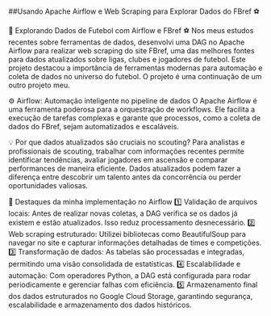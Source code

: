##Usando Apache Airflow e Web Scraping para Explorar Dados do FBref ⚽

🎯 Explorando Dados de Futebol com Airflow e FBref ⚽
Nos meus estudos recentes sobre ferramentas de dados, desenvolvi uma DAG no Apache Airflow para realizar web scraping do site FBref, uma das melhores fontes para dados atualizados sobre ligas, clubes e jogadores de futebol. Este projeto destacou a importância de ferramentas modernas para automação e coleta de dados no universo do futebol. O projeto é uma continuação de um outro projeto meu. 

⚙️ Airflow: Automação inteligente no pipeline de dados
O Apache Airflow é uma ferramenta poderosa para a orquestração de workflows. Ele facilita a execução de tarefas complexas e garante que processos, como a coleta de dados do FBref, sejam automatizados e escaláveis.

💡 Por que dados atualizados são cruciais no scouting?
Para analistas e profissionais de scouting, trabalhar com informações recentes permite identificar tendências, avaliar jogadores em ascensão e comparar performances de maneira eficiente. Dados atualizados podem fazer a diferença entre descobrir um talento antes da concorrência ou perder oportunidades valiosas.

🔑 Destaques da minha implementação no Airflow
1️⃣ Validação de arquivos locais: Antes de realizar novas coletas, a DAG verifica se os dados já existem e estão atualizados. Isso reduz processamento desnecessário.
2️⃣ Web scraping estruturado: Utilizei bibliotecas como BeautifulSoup para navegar no site e capturar informações detalhadas de times e competições.
3️⃣ Transformação de dados: As tabelas são processadas e integradas, permitindo uma visão consolidada de estatísticas.
4️⃣ Escalabilidade e automação: Com operadores Python, a DAG está configurada para rodar periodicamente e gerenciar falhas com eficiência.
5️⃣ Armazenamento final dos dados estruturados no Google Cloud Storage, garantindo segurança, escalabilidade e armazenamento dos dados históricos.
